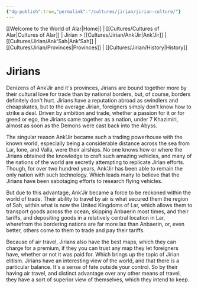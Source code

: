 ```yaml
---
{"dg-publish":true,"permalink":"/cultures/jirian/jirian-culture/"}
---
```



[[Welcome to the World of Alar\|Home]] | [[Cultures/Cultures of Alar\|Cultures of Alar]] | Jirian > [[Cultures/Jirian/Ank'Jir\|Ank'Jir]] | [[Cultures/Jirian/Ank'Sah\|Ank'Sah]] | [[Cultures/Jirian/Provinces\|Provinces]] | [[Cultures/Jirian/History\|History]]  

# Jirians

Denizens of Ank'Jir and it's provinces, Jirians are bound together more by their cultural love for trade than by national borders, but, of course, borders definitely don't hurt. Jirians have a reputation abroad as swindlers and cheapskates, but to the average Jirian, foreigners simply don't know how to strike a deal. Driven by ambition and trade, whether a passion for it or for greed or ego, the Jirians came together as a nation, under 7 Khazimiri, almost as soon as the Demons were cast back into the Abyss. 

The singular reason Ank'Jir became such a trading powerhouse with the known world, especially being a considerable distance across the sea from Lar, Ione, and Valla, were their airships. No one knows how or where the Jirians obtained the knowledge to craft such amazing vehicles, and many of the nations of the world are secretly attempting to replicate Jirian efforts. Though, for over two hundred years, Ank'Jir has been able to remain the only nation with such technology. Which leads many to believe that the Jirians have been sabotaging efforts to research flying vehicles. 

But due to this advantage, Ank'Jir became a force to be reckoned within the world of trade. Their ability to travel by air is what secured them the region of Sah, within what is now the United Kingdoms of Lar, which allows them to transport goods across the ocean, skipping Anbaerin most times, and their tariffs, and depositing goods in a relatively central location in Lar, wherefrom the bordering nations are far more lax than Anbaerin, or, even better, others come to them to trade and pay their tariffs.

Because of air travel, Jirians also have the best maps, which they can charge for a premium, if they you can trust any map they let foreigners have, whether or not it was paid for. Which brings up the topic of Jirian elitism. Jirians have an interesting view of the world, and that there is a particular balance. It's a sense of fate outside your control. So by their having air travel, and distinct advantage over any other means of travel, they have a sort of superior view of themselves, which they intend to keep. 


